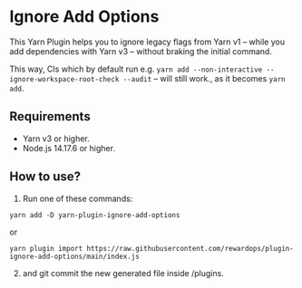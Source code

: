 # Ignore Add Options

This Yarn Plugin helps you to ignore legacy flags from Yarn v1 – while you add dependencies with Yarn v3 – without braking the initial command.

This way, CIs which by default run e.g. `yarn add --non-interactive --ignore-workspace-root-check --audit` – will still work., as it becomes `yarn add`.

## Requirements

- Yarn v3 or higher.
- Node.js 14.17.6 or higher.

## How to use?

1. Run one of these commands:

`yarn add -D yarn-plugin-ignore-add-options`

or

`yarn plugin import https://raw.githubusercontent.com/rewardops/plugin-ignore-add-options/main/index.js`

2. and git commit the new generated file inside /plugins.
